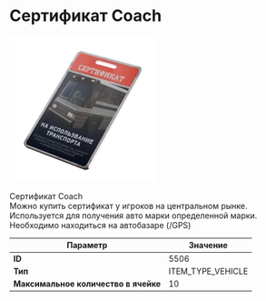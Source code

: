 # Сертификат Coach

![Item Image](../img/5506.webp?raw=true)

Сертификат Coach<br>Можно купить сертификат у игроков на центральном рынке.<br>Используется для получения авто марки определенной марки.<br>Необходимо находиться на автобазаре (/GPS)


| Параметр | Значение |
|----------|----------|
| **ID** | 5506 |
| **Тип** | ITEM_TYPE_VEHICLE |
| **Максимальное количество в ячейке** | 10 |

